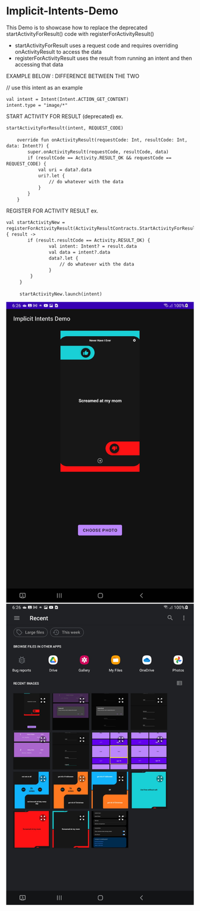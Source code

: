 # Implicit-Intents-Demo

This Demo is to showcase how to replace the deprecated startActivityForResult() code with registerForActivityResult()

- startActivityForResult uses a request code and requires overriding onActivityResult to access the data
- registerForActivityResult uses the result from running an intent and then accessing that data

EXAMPLE BELOW : DIFFERENCE BETWEEN THE TWO

// use this intent as an example
```
val intent = Intent(Intent.ACTION_GET_CONTENT)
intent.type = "image/*"
```

START ACTIVITY FOR RESULT (deprecated)
ex. 
```
startActivityForResult(intent, REQUEST_CODE)

    override fun onActivityResult(requestCode: Int, resultCode: Int, data: Intent?) {
        super.onActivityResult(requestCode, resultCode, data)
        if (resultCode == Activity.RESULT_OK && requestCode == REQUEST_CODE) {
            val uri = data?.data
            uri?.let {
                // do whatever with the data
            }
        }
    }
 ```

REGISTER FOR ACTIVITY RESULT
ex. 
```
val startActivityNew = registerForActivityResult(ActivityResultContracts.StartActivityForResult()) { result ->
        if (result.resultCode == Activity.RESULT_OK) {
                val intent: Intent? = result.data
                val data = intent?.data
                data?.let {
                    // do whatever with the data
                }
         }
     }
     
     startActivityNew.launch(intent)
 ```

![alt text](https://github.com/codebyjames/Implicit-Intents-Demo/blob/main/shot_1.jpg)
![alt text](https://github.com/codebyjames/Implicit-Intents-Demo/blob/main/shot_2.jpg)
